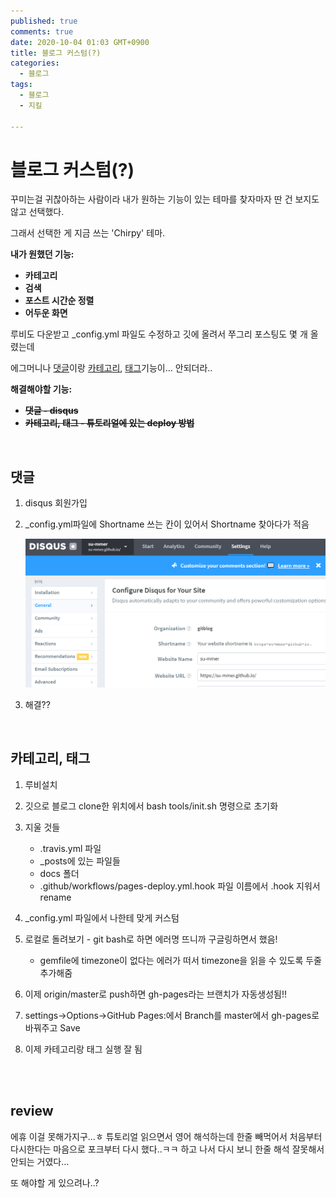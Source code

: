 ```yaml
---
published: true
comments: true
date: 2020-10-04 01:03 GMT+0900
title: 블로그 커스텀(?)
categories:
  - 블로그
tags:
  - 블로그
  - 지킬

---
```


# 블로그 커스텀(?)

꾸미는걸 귀찮아하는 사람이라 내가 원하는 기능이 있는 테마를 찾자마자 딴 건 보지도 않고 선택했다.

그래서 선택한 게 지금 쓰는 'Chirpy' 테마.



**내가 원했던 기능:**

- **카테고리**
- **검색**
- **포스트 시간순 정렬**
- **어두운 화면**



루비도 다운받고 _config.yml 파일도 수정하고 깃에 올려서 쭈그리 포스팅도 몇 개 올렸는데

에그머니나 <u>댓글</u>이랑 <u>카테고리</u>, <u>태그</u>기능이... 안되더라..



**해결해야할 기능:**

- ~~**댓글 - disqus**~~
- ~~**카테고리, 태그 - 튜토리얼에 있는 deploy 방법**~~



<br>

## 댓글

1. disqus 회원가입

2. _config.yml파일에 Shortname 쓰는 칸이 있어서 Shortname 찾아다가 적음

   ![disqus.PNG](assets/images/disqus.PNG)

3. 해결??

<br>

## 카테고리, 태그

1. 루비설치
2. 깃으로 블로그 clone한 위치에서 bash tools/init.sh 명령으로 초기화
3. 지울 것들
   - .travis.yml 파일
   - _posts에 있는 파일들
   - docs 폴더
   - .github/workflows/pages-deploy.yml.hook 파일 이름에서 .hook 지워서 rename

4. _config.yml 파일에서 나한테 맞게 커스텀 
5. 로컬로 돌려보기 - git bash로 하면 에러명 뜨니까 구글링하면서 했음!
   - gemfile에 timezone이 없다는 에러가 떠서 timezone을 읽을 수 있도록 두줄 추가해줌
6. 이제 origin/master로 push하면 gh-pages라는 브랜치가 자동생성됨!!
7. settings->Options->GitHub Pages:에서 Branch를 master에서 gh-pages로 바꿔주고 Save
8. 이제 카테고리랑 태그 실행 잘 됨


<br><br>

## review

에휴 이걸 못해가지구...ㅎ 튜토리얼 읽으면서 영어 해석하는데 한줄 빼먹어서 처음부터 다시한다는 마음으로 포크부터 다시 했다..ㅋㅋ 하고 나서 다시 보니 한줄 해석 잘못해서 안되는 거였다...

또 해야할 게 있으려나..?
